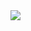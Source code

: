 
<img src="https://capsule-render.vercel.app/api?type=waving&color=5AD18F&height=200&section=header&text=muncool's%20github&fontSize=50&animation=fadeIn&fontAlignY=38&&fontColor=FFFFFF" />

